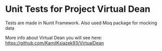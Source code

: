 # Unit Tests for Project Virtual Dean
Tests are made in Nunit Framework. Also used Moq package for mocking data

More info about Virtual Dean you will see here: https://github.com/KamilKsiazek93/VirtualDean
